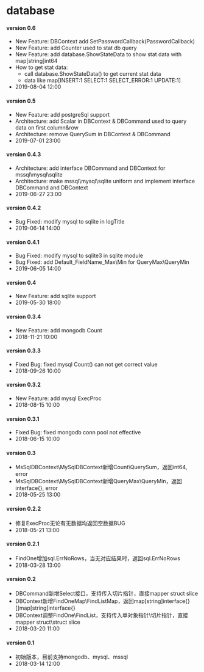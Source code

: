 # database

#### version 0.6
* New Feature: DBContext add SetPasswordCallback(PasswordCallback)
* New Feature: add Counter used to stat db query
* New Feature: add database.ShowStateData to show stat data with map[string]int64
* How to get stat data:
    - call database.ShowStateData() to get current stat data
    - data like map[INSERT:1 SELECT:1 SELECT_ERROR:1 UPDATE:1] 
* 2019-08-04 12:00

#### version 0.5
* New Feature: add postgreSql support
* Architecture: add Scalar in DBContext & DBCommand used to query data on first column&row
* Architecture: remove QuerySum in DBContext & DBCommand
* 2019-07-01 23:00

#### version 0.4.3
* Architecture: add interface DBCommand and DBContext for mssql\mysql\sqlite
* Architecture: make mssql\mysql\sqlite uniform and implement interface DBCommand and DBContext
* 2019-06-27 23:00

#### version 0.4.2
* Bug Fixed: modify mysql to sqlite in logTitle
* 2019-06-14 14:00

#### version 0.4.1
* Bug Fixed: modify mysql to sqlite3 in sqlite module
* Bug Fixed: add Default_FieldName_Max\Min for QueryMax\QueryMin
* 2019-06-05 14:00

#### version 0.4
* New Feature: add sqlite support
* 2019-05-30 18:00

#### version 0.3.4
* New Feature: add mongodb Count
* 2018-11-21 10:00

#### version 0.3.3
* Fixed Bug: fixed mysql Count() can not get correct value
* 2018-09-26 10:00

#### version 0.3.2
* New Feature: add mysql ExecProc
* 2018-08-15 10:00

#### version 0.3.1
* Fixed Bug: fixed mongodb conn pool not effective
* 2018-06-15 10:00

#### version 0.3
* MsSqlDBContext\MySqlDBContext新增Count\QuerySum，返回int64, error
* MsSqlDBContext\MySqlDBContext新增QueryMax\QueryMin，返回interface{}, error
* 2018-05-25 13:00

#### version 0.2.2
* 修复ExecProc无论有无数据均返回空数据BUG
* 2018-05-21 13:00

#### version 0.2.1
* FindOne增加sql.ErrNoRows，当无对应结果时，返回sql.ErrNoRows
* 2018-03-28 13:00

#### version 0.2
* DBCommand新增Select接口，支持传入切片指针，直接mapper struct slice
* DBContext新增FindOneMap\FindListMap，返回map[string]interface{}\[]map[string]interface{}
* DBContext调整FindOne\FindList，支持传入单对象指针\切片指针，直接mapper struct\struct slice
* 2018-03-20 11:00

#### version 0.1
* 初始版本，目前支持mongodb、mysql、mssql
* 2018-03-14 12:00